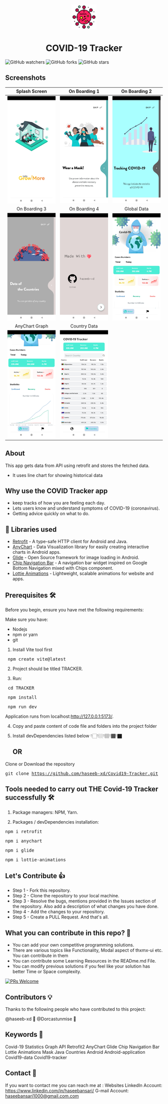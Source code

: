 <p align="center">
    <a>
    <img src="media/covid_icon.png" width="80" height="80"/>
    </a>
    <h1 align="center">COVID-19 Tracker</h1>
</p>

![GitHub watchers](https://img.shields.io/github/watchers/haseeb-xd/Covid19-Tracker?style=social)
![GitHub forks](https://img.shields.io/github/forks/haseeb-xd/Covid19-Tracker?style=social)
![GitHub stars](https://img.shields.io/github/stars/haseeb-xd/Covid19-Tracker?style=social)


##  Screenshots
| Splash Screen | On Boarding 1 |  On Boarding 2 |
|:-:|:-:|:-:|
| ![Fist](media/screenshot_1.jpg?raw=true) | ![3](media/screenshot_2.jpg?raw=true) | ![3](media/screenshot_3.jpg?raw=true) |
| On Boarding 3 | On Boarding 4 |  Global Data |
| ![4](media/screenshot_4.jpg?raw=true) | ![5](media/screenshot_5.jpg?raw=true) | ![6](media/screenshot_6.jpg?raw=true) |
| AnyChart Graph | Country Data |  
| ![7](media/screenshot_7.jpg?raw=true) | ![8](media/screenshot_8.jpg?raw=true) | 


## About
This app gets data from API using retrofit and stores the fetched data.
- It uses line chart for showing historical data 

## Why use the COVID Tracker app
- keep tracks of how you are feeling each day.
- Lets users know and understand symptoms of COVID-19 (coronavirus).
- Getting advice quickly on what to do.

## 📃 Libraries used
- [Retrofit](https://square.github.io/retrofit/) - A type-safe HTTP client for Android and Java.
- [AnyChart](https://github.com/AnyChart/AnyChart-Android) - Data Visualization library for easily creating interactive charts in Android apps.
- [Glide](https://github.com/bumptech/glide) - Open Source framework for image loading in Android.
- [Chip Navigation Bar](https://github.com/ismaeldivita/chip-navigation-bar) - A navigation bar widget inspired on Google Bottom Navigation mixed with Chips component.
- [Lottie Animations](https://lottiefiles.com/) - Lightweight, scalable animations for website and apps.


## Prerequisites 🛠️

Before you begin, ensure you have met the following requirements:

Make sure you have:

-   Nodejs
-   npm or yarn
-   git

  1.  Install Vite tool first
  <pre> npm create vite@latest </pre>

  2. Project should be titled TRACKER.

  3.  Run:
  <pre> cd TRACKER </pre>
  <pre> npm install </pre>
  <pre> npm run dev </pre>
  Application runs from localhost:http://127.0.0.1:5173/.

  4. Copy and paste content of code file and folders into the project folder

  5. Install devDependencies listed below 👇🏻👇🏼👇🏽👇🏾👇🏿

     ## OR

Clone or Download the repository 
    <pre>git clone https://github.com/haseeb-xd/Covid19-Tracker.git </pre>


## Tools needed to carry out THE Covid-19 Tracker successfully 🛠️
1. Package managers: NPM, Yarn.

2. Packages / devDependencies installation: 
<pre>npm i retrofit </pre>
<pre>npm i anychart </pre>  
<pre>npm i glide</pre>
<pre>npm i lottie-animations</pre>    

## Let's Contribute 👍

-   Step 1 - Fork this repository.
-   Step 2 - Clone the repository to your local machine.
-   Step 3 - Resolve the bugs, mentions provided in the Issues section of the repository. Also add a description of what changes you have done.
-   Step 4 - Add the changes to your repository.
-   Step 5 - Create a PULL Request. And that's all.

## What you can contribute in this repo? 👊

-   You can add your own competitive programming solutions.
-   There are various topics like Functionality, Modal aspect of thxmx-ui etc. You can contribute in them
-   You can contribute some Learning Resources in the READme.md File.
-   You can modify previous solutions if you feel like your solution has better Time or Space complexity.

[![PRs Welcome](https://img.shields.io/badge/PRs-welcome-brightgreen.svg?style=flat-square)](http://makeapullrequest.com)

## Contributors 💡
Thanks to the following people who have contributed to this project:

@haseeb-xd 📖
@Dorcastunmise 🐛

## Keywords 🤌
Covid-19 Statistics Graph API Retrofit2 AnyChart Glide Chip Navigation Bar Lottie Animations 
Mask Java Countries Android Android-application Covid19-data Covid19-tracker

## Contact 👋 

If you want to contact me you can reach me at :
     Websites
LinkedIn Account: https://www.linkedin.com/in/haseebansari/
G-mail Account: haseebansari1000@gmail.com.com


